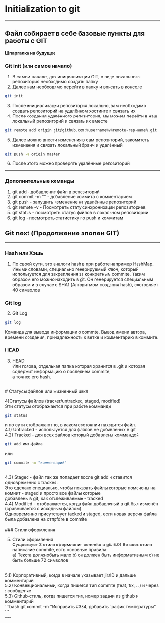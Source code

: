 # Initialization to git
---
## Файл собирает в себе базовые пункты для работы с GIT
**Шпаргалка на будущее**

### Git init (или самое начало)

1) В самом начале, для инициализации GIT, в виде локального репозитория необходимо создать папку<br>
2) Далее нам необходимо перейти в папку и вписать в консоле
```bash
git init
```
3) После инициализации репозитория локально, вам необходимо создать репозиторий на удалённом хостинге и связать их<br>
4) После создания удалённого репозитория, мы можем перейти в наш локальный репозиторий и связать их вместе
```bash
git remote add origin git@github.com:%username%/%remote-rep-name%.git
```
5) Далее можно внести изменения в сам репозиторий, закомитеть изменения и связать локальный бранч и удалённый  
```bash
git push -u origin master
```
6) После этого можно проверять удалённые репозиторий

---

### Дополнительные команды<br>
1) git add - добавление файл в репозиторий<br>
2) git commit -m "" - добавление коммита с комментарием<br> 
3) git push - запушить изменение на удалённые репозиторий<br>
4) git remote -v - Посмотреть стату синхронизации репозиториев<br>
5) git status - посмотреть статус файлов в локальном репозитории<br>
6) git log - посмотреть статистику по push и коммитам<br>


## Git next (Продолжение эпопеи GIT)
---
### Hash или Хэшь

1) По своей сути, это аналоги hash в при работе например HashMap. Иными словами, специально генерируемый ключ,
который используется для закрепления за конкретным commite. Таким образом его можно находить в git.
Он генерируется специальным образом и в случае с SHA1 (Алгоритмом создания hash), состовляет 40 символов

### Git log

2) Git Log
```bash
git log
```
Команда для вывода информации о commte. Вывод имени автора, времени создания, принадлежности к ветке и
комментарию в коммите.

### HEAD

3) HEAD<br>
Или голова, отдельная папка которая хранится в .git и которая содержит информацию о последнем commite,<br>
а точнее его hash.<br>
<br>
# Статусы файлов или жизненный цикл

4)Статусы файлов (tracker/untracked, staged, modified)<br>
Эти статусы отображаются при работе комманды 
```bash
git status
```
 и по сути отображают то, в каком состоянии находится файл.<br>
4.1) Untracked - используется для файлов не добавленых в git<br>
4.2) Tracked - для всех файлов который добавлены коммандой 
```bash
git add имя.файла
```
или
```bash
git commite -m "комментарий"
```
<br>
4.3) Staged - файл так же попадает после git add и ставится одновременно с tracked.<br>
Это сделано специально, чтобы показать файлы которые помечены на комиит - staged и просто все файлы которые<br>
добавлены в git, как отслеживаемые - tracked<br>
4.4) Modified - отображается, когда файл добавленый в git был изменён (сравнивается с исходным файлом).<br>
Одновременно присутствует tacked и staged, если новая версия файла была добавлена на отпрfdre в commite<br>
<br>
### Стили оформления

5) Стили оформления<br>
Существует 3 стиля оформления commite в git.
5.0) Во всех стиля написание commite, есть основные правила:<br>
a) Текста должнобыть мало
b) он должен быть информативным
c) не быть больше 72 символов
<br>
5.1) Корпоративный, когда в начале указывает jiraID и дальше комментарий<br>
5.2) Конвенциональный, когда пишется тип commite (feat, fix, ...) и через : сообщение<br>
5.3) Github-стиль, когда пишется тип, номер задачи из github и комментарий<br>
```bash
git commit -m "Исправить #334, добавить график температуры"
```
<br>
---
